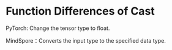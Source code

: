 ﻿# Function Differences of Cast

PyTorch: Change the tensor type to float.

MindSpore：Converts the input type to the specified data type.
